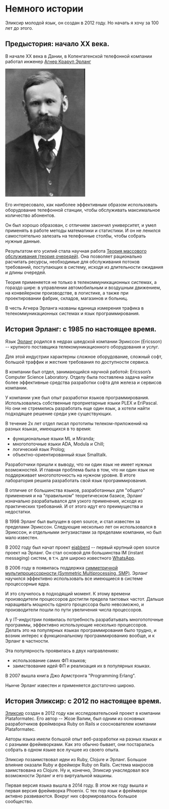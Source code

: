 # Немного истории

Эликсир молодой язык, он создан в 2012 году. Но начать я хочу за 100 лет до этого. 


## Предыстория: начало ХХ века.

В начале ХХ века в Дании, в Копенгагенской телефонной компании работал инженер [Агнер Краруп Эрланг](https://ru.wikipedia.org/wiki/%D0%AD%D1%80%D0%BB%D0%B0%D0%BD%D0%B3,_%D0%90%D0%B3%D0%BD%D0%B5%D1%80_%D0%9A%D1%80%D0%B0%D1%80%D1%83%D0%BF)

![Agner Krarup Erlang](./img/agner_krarup_erlang.jpg)

Его интересовало, как наиболее эффективным образом использовать оборудование телефонной станции, чтобы обслуживать максимальное количество абонентов.

Он был хорошо образован, с отличием закончил университет, и умел применять в работе методы математики и статистики. И он не ленился самостоятельно залезать на телефонные столбы, чтобы собрать нужные данные.

Результатом его усилий стала научная работа [Теория массового обслуживания (теория очередей)](https://ru.wikipedia.org/wiki/%D0%A2%D0%B5%D0%BE%D1%80%D0%B8%D1%8F_%D0%BC%D0%B0%D1%81%D1%81%D0%BE%D0%B2%D0%BE%D0%B3%D0%BE_%D0%BE%D0%B1%D1%81%D0%BB%D1%83%D0%B6%D0%B8%D0%B2%D0%B0%D0%BD%D0%B8%D1%8F). Она позволяет рационально расчитать ресурсы, необходимые для обслуживания потоков требований, поступающих в систему, исходя из длительности ожидания и длины очередей.

Теория применяется не только в телекоммуникационных системах, а гораздо шире: в управлении автомобильным и воздушным движением, на конвейерном производстве, в логистике, а также при проектировании фабрик, складов, магазинов и больниц.

В честь Агнера Эрланга названы единица измерения трафика в телекоммуникационных системах и язык программирования.


## История Эрланг: c 1985 по настоящее время.

Язык [Эрланг](https://www.erlang.org/) родился в недрах шведской компании Эрикссон (Ericsson) -- крупного поставщика телекомуникационного оборудования и услуг.

Для этой индустрии характерны сложное оборудование, сложный софт, большой траффик и жесткие требования по доступности сервиса.

В компании был отдел, занимающийся научной работой: Ericsson’s Computer Science Laboratory. Отделу была поставлена задача найти более эффективные средства разработки софта для железа и сервисов компании.

У компании уже был опыт разработки языков программирования. Использовались собственные проприетарные языки PLEX и EriPascal. Но они не стремились разработать еще один язык, а хотели найти подходящее решение среди уже существующих.

В течение 2х лет отдел писал прототипы телеком-приложений на разных языках, имеющихся в то время:
- функциональные языки ML и Miranda;
- многопоточные языки ADA, Modula и Chill;
- логический язык Prolog;
- объектно-ориентированный язык Smalltalk.

Разработчики пришли к выводу, что ни один язык не имеет нужных возможностей. И главная проблема была в том, что ни один язык не поддерживает многопоточность на нужном уровне. В итоге лаборатория решила разработать свой язык программирования.

В отличие от большинства языков, разработанных для "общего" применения и на "правильном" теоретическом базисе, Эрланг изначально разрабатывался для узкого применения, исходя из практических требований. И от этого идут его преимущества и недостатки.

В 1998 Эрланг был выпущен в open source, и стал известен за пределами Эрикссон. Следующие несколько лет он использовался в Эрикссон, и отдельными энтузиастами за пределами компании, но был мало известен.

В 2002 году был начат проект [ejabberd](https://www.ejabberd.im) -- первый крупный open source проект на Эрланг. Он стал основой для большинства IM (instant messaging) систем, в т.ч. для широко известного [WhatsApp](https://en.wikipedia.org/wiki/WhatsApp).

В 2006 году в появилась поддержка [симметричной мультипроцессорности (Symmetric Multiprocessing, SMP)](https://en.wikipedia.org/wiki/Symmetric_multiprocessing). Эрланг научился эффективно использовать все имеющиеся в системе процессорные ядра.

И это случилось в подходящий момент. К этому времени производители процессоров достигли предела тактовых частот. Дальше наращивать мощность одного процессора было невозможно, и производители пошли по пути увеличения числа процессоров.

А у IT-индустрии появилась потребность разрабатывать многопоточные программы, эффективно использующие несколько процессоров. Делать это на популярных языках программирования было трудно, и возник интерес к функциональному программированию вообще, и к Эрланг в частности.

Эта популярность проявилась в двух направлениях:
- использование самих ФП языков;
- заимствование идей ФП и реализация их в популярных языках.

В 2007 вышла книга Джо Армстронга "Programming Erlang".

Нынче Эрланг известен и применяется достаточно широко.


## История Эликсир: c 2012 по настоящее время.

[Эликсир](https://elixir-lang.org/) создан в 2012 году как исследовательский проект в компании Plataformatec. Его автор -- Жозе Валим, был одним из основных разработчиков фреймворка Ruby on Rails и сооснователем компании Plataformatec.

Авторы языка имели большой опыт веб-разработки на разных языках и с разными фреймворками. Как это обычно бывает, они постарались собрать в одном языке все лучшее из своего опыта.

Эликсир позаимствовал идеи из Ruby, Clojure и Эрланг. Большое влияние оказали Ruby и фрейморк Ruby on Rails. Система макросов заимствована из Clojure. Ну и, конечно, Эликсир унаследовал все возможности Эрланг и его виртуальной машины.

Первая версия языка вышла в 2014 году. В этом же году вышла и первая версия фреймворка Phoenix. С тех пор язык и фреймворк активно развиваются. Вокруг них сформировалось большое сообщество.
